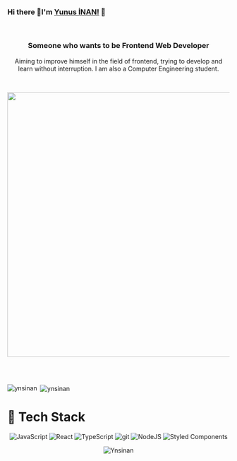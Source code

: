 
### Hi there 👋I'm [Yunus İNAN!](https://github.com/Ynsinan) 👋
<br/>
<h3 align="center">Someone who wants to be Frontend Web Developer</h3>
<p align="center">Aiming to improve himself in the field of frontend, trying to develop and learn without interruption. I am also a Computer Engineering student.</p>
<br/>
<p align="center">
   <img src="https://media.giphy.com/media/RnPRNP5ICPl6M/giphy.gif" width="600" />
</p>

<br><br>

<!--<code><img height="50" src="https://www.flaticon.com/svg/vstatic/svg/226/226777.svg?token=exp=1610576956~hmac=ffe5260c01f861861c3b7f7d468146af"></code>
<code><img height="50" src="https://www.flaticon.com/svg/vstatic/svg/919/919827.svg?token=exp=1610577079~hmac=d07ad5cdc980bd2fa0b29a876983b0c6"></code>
<code><img height="50" src="https://www.flaticon.com/svg/vstatic/svg/919/919826.svg?token=exp=1610577134~hmac=fb44a99b4e3b9d00115475ae39a59548"></code> -->

<img align="left" src="https://github-readme-stats.vercel.app/api/top-langs/?username=Ynsinan&hide=Rich%20Text%20Format,pug,html,css,vim%20script&langs_count=10&&exclude_repo=blueprintcode-scalatra-wip-temp-example-2018-02-01,blueprintcode-react-wip-temp-example-2018-02-01,javascript-playground-wip-temp-examples&layout=compact&theme=tokyonight" alt="ynsinan" />

&nbsp;<img align="center" src="https://github-readme-stats.vercel.app/api?username=Ynsinan&count_private=true&show_icons=true&theme=tokyonight" alt="ynsinan" />

# 🧰 Tech Stack

<p align="center">
  <img alt="JavaScript" src="https://img.shields.io/badge/-JavaScript-ffd500?style=flat-square&logo=javascript&logoColor=black" />
  <img alt="React" src="https://img.shields.io/badge/-React-198CFF?style=flat-square&logo=react&logoColor=white" />
  <img alt="TypeScript" src="https://img.shields.io/badge/-TypeScript-007ACC?style=flat-square&logo=typescript&logoColor=white" />
   <img alt="git" src="https://img.shields.io/badge/-Git-F05032?style=flat-square&logo=git&logoColor=white" />
   <img alt="NodeJS" src="https://img.shields.io/badge/-Node-339933?style=flat-square&logo=node.js&logoColor=white" />
     <img alt="Styled Components" src="https://img.shields.io/badge/-Styled_Components-DB7093?style=flat-square&logo=styled-components&logoColor=white" />
</p>

<p align="center">
   <img src="https://komarev.com/ghpvc/?username=Ynsinan"%20 alt="Ynsinan"/> 
  </p>
